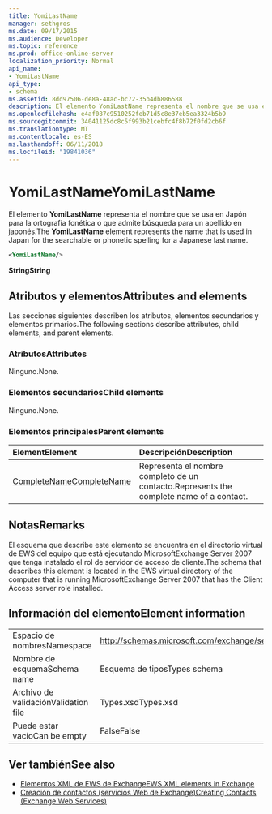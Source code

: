 ```yaml
---
title: YomiLastName
manager: sethgros
ms.date: 09/17/2015
ms.audience: Developer
ms.topic: reference
ms.prod: office-online-server
localization_priority: Normal
api_name:
- YomiLastName
api_type:
- schema
ms.assetid: 8dd97506-de8a-48ac-bc72-35b4db886588
description: El elemento YomiLastName representa el nombre que se usa en Japón para la ortografía fonética o que admite búsqueda para un apellido en japonés.
ms.openlocfilehash: e4af087c9510252feb71d5c8e37eb5ea3324b5b9
ms.sourcegitcommit: 34041125dc8c5f993b21cebfc4f8b72f0fd2cb6f
ms.translationtype: MT
ms.contentlocale: es-ES
ms.lasthandoff: 06/11/2018
ms.locfileid: "19841036"
---
```

# <a name="yomilastname"></a><span data-ttu-id="b83f1-103">YomiLastName</span><span class="sxs-lookup"><span data-stu-id="b83f1-103">YomiLastName</span></span>

<span data-ttu-id="b83f1-104">El elemento **YomiLastName** representa el nombre que se usa en Japón para la ortografía fonética o que admite búsqueda para un apellido en japonés.</span><span class="sxs-lookup"><span data-stu-id="b83f1-104">The **YomiLastName** element represents the name that is used in Japan for the searchable or phonetic spelling for a Japanese last name.</span></span> 
  
```xml
<YomiLastName/>
```

 <span data-ttu-id="b83f1-105">**String**</span><span class="sxs-lookup"><span data-stu-id="b83f1-105">**String**</span></span>
## <a name="attributes-and-elements"></a><span data-ttu-id="b83f1-106">Atributos y elementos</span><span class="sxs-lookup"><span data-stu-id="b83f1-106">Attributes and elements</span></span>

<span data-ttu-id="b83f1-107">Las secciones siguientes describen los atributos, elementos secundarios y elementos primarios.</span><span class="sxs-lookup"><span data-stu-id="b83f1-107">The following sections describe attributes, child elements, and parent elements.</span></span>
  
### <a name="attributes"></a><span data-ttu-id="b83f1-108">Atributos</span><span class="sxs-lookup"><span data-stu-id="b83f1-108">Attributes</span></span>

<span data-ttu-id="b83f1-109">Ninguno.</span><span class="sxs-lookup"><span data-stu-id="b83f1-109">None.</span></span>
  
### <a name="child-elements"></a><span data-ttu-id="b83f1-110">Elementos secundarios</span><span class="sxs-lookup"><span data-stu-id="b83f1-110">Child elements</span></span>

<span data-ttu-id="b83f1-111">Ninguno.</span><span class="sxs-lookup"><span data-stu-id="b83f1-111">None.</span></span>
  
### <a name="parent-elements"></a><span data-ttu-id="b83f1-112">Elementos principales</span><span class="sxs-lookup"><span data-stu-id="b83f1-112">Parent elements</span></span>

|<span data-ttu-id="b83f1-113">**Element**</span><span class="sxs-lookup"><span data-stu-id="b83f1-113">**Element**</span></span>|<span data-ttu-id="b83f1-114">**Descripción**</span><span class="sxs-lookup"><span data-stu-id="b83f1-114">**Description**</span></span>|
|:-----|:-----|
|[<span data-ttu-id="b83f1-115">CompleteName</span><span class="sxs-lookup"><span data-stu-id="b83f1-115">CompleteName</span></span>](completename.md) <br/> |<span data-ttu-id="b83f1-116">Representa el nombre completo de un contacto.</span><span class="sxs-lookup"><span data-stu-id="b83f1-116">Represents the complete name of a contact.</span></span>  <br/> |
   
## <a name="remarks"></a><span data-ttu-id="b83f1-117">Notas</span><span class="sxs-lookup"><span data-stu-id="b83f1-117">Remarks</span></span>

<span data-ttu-id="b83f1-118">El esquema que describe este elemento se encuentra en el directorio virtual de EWS del equipo que está ejecutando MicrosoftExchange Server 2007 que tenga instalado el rol de servidor de acceso de cliente.</span><span class="sxs-lookup"><span data-stu-id="b83f1-118">The schema that describes this element is located in the EWS virtual directory of the computer that is running MicrosoftExchange Server 2007 that has the Client Access server role installed.</span></span>
  
## <a name="element-information"></a><span data-ttu-id="b83f1-119">Información del elemento</span><span class="sxs-lookup"><span data-stu-id="b83f1-119">Element information</span></span>

|||
|:-----|:-----|
|<span data-ttu-id="b83f1-120">Espacio de nombres</span><span class="sxs-lookup"><span data-stu-id="b83f1-120">Namespace</span></span>  <br/> |http://schemas.microsoft.com/exchange/services/2006/types  <br/> |
|<span data-ttu-id="b83f1-121">Nombre de esquema</span><span class="sxs-lookup"><span data-stu-id="b83f1-121">Schema name</span></span>  <br/> |<span data-ttu-id="b83f1-122">Esquema de tipos</span><span class="sxs-lookup"><span data-stu-id="b83f1-122">Types schema</span></span>  <br/> |
|<span data-ttu-id="b83f1-123">Archivo de validación</span><span class="sxs-lookup"><span data-stu-id="b83f1-123">Validation file</span></span>  <br/> |<span data-ttu-id="b83f1-124">Types.xsd</span><span class="sxs-lookup"><span data-stu-id="b83f1-124">Types.xsd</span></span>  <br/> |
|<span data-ttu-id="b83f1-125">Puede estar vacío</span><span class="sxs-lookup"><span data-stu-id="b83f1-125">Can be empty</span></span>  <br/> |<span data-ttu-id="b83f1-126">False</span><span class="sxs-lookup"><span data-stu-id="b83f1-126">False</span></span>  <br/> |
   
## <a name="see-also"></a><span data-ttu-id="b83f1-127">Ver también</span><span class="sxs-lookup"><span data-stu-id="b83f1-127">See also</span></span>

- [<span data-ttu-id="b83f1-128">Elementos XML de EWS de Exchange</span><span class="sxs-lookup"><span data-stu-id="b83f1-128">EWS XML elements in Exchange</span></span>](ews-xml-elements-in-exchange.md)
- [<span data-ttu-id="b83f1-129">Creación de contactos (servicios Web de Exchange)</span><span class="sxs-lookup"><span data-stu-id="b83f1-129">Creating Contacts (Exchange Web Services)</span></span>](http://msdn.microsoft.com/library/4845917e-70d1-481c-bbd7-011ec6571789%28Office.15%29.aspx)

